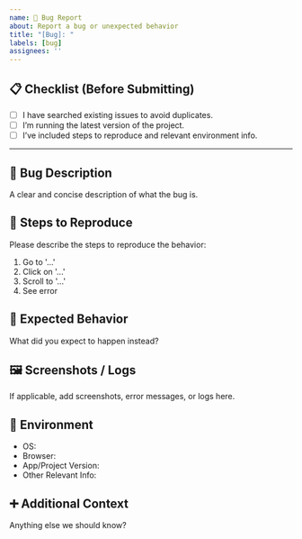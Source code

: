 ```yaml
---
name: 🐛 Bug Report
about: Report a bug or unexpected behavior
title: "[Bug]: "
labels: [bug]
assignees: ''
---
```


## 📋 Checklist (Before Submitting)
- [ ] I have searched existing issues to avoid duplicates.
- [ ] I’m running the latest version of the project.
- [ ] I’ve included steps to reproduce and relevant environment info.

---

## 🐛 Bug Description
A clear and concise description of what the bug is.

## 🔁 Steps to Reproduce
Please describe the steps to reproduce the behavior:
1. Go to '...'
2. Click on '...'
3. Scroll to '...'
4. See error

## 🤔 Expected Behavior
What did you expect to happen instead?

## 🖼️ Screenshots / Logs
If applicable, add screenshots, error messages, or logs here.

## 🧠 Environment
- OS: <!-- e.g. Windows 11, Ubuntu 22.04 -->
- Browser: <!-- e.g. Chrome 123 -->
- App/Project Version: <!-- e.g. v1.2.3 -->
- Other Relevant Info:

## ➕ Additional Context
Anything else we should know?
